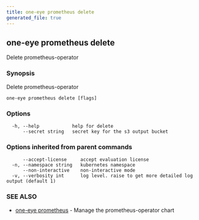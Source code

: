 ```yaml
---
title: one-eye prometheus delete
generated_file: true
---
```

## one-eye prometheus delete

Delete prometheus-operator

### Synopsis

Delete prometheus-operator

```
one-eye prometheus delete [flags]
```

### Options

```
  -h, --help            help for delete
      --secret string   secret key for the s3 output bucket
```

### Options inherited from parent commands

```
      --accept-license     accept evaluation license
  -n, --namespace string   kubernetes namespace
      --non-interactive    non-interactive mode
  -v, --verbosity int      log level. raise to get more detailed log output (default 1)
```

### SEE ALSO

* [one-eye prometheus](/docs/one-eye/cli/reference/one-eye_prometheus/)	 - Manage the prometheus-operator chart

